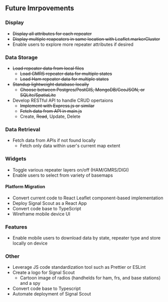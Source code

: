 ## Future Imrpovements
### Display
- ~~Display all attributes for each repeater~~
- ~~Display multiple reapeaters in same location with Leaflet.markerCluster~~
- Enable users to explore more repeater attributes if desired
### Data Storage
- ~~Load repeater data from local files~~
  - ~~Load GMRS repeater data for multiple states~~
  - ~~Load Ham repeater data for multiple states~~
- ~~Standup lightweight database locally~~
  - ~~Choose between Postgres/PostGIS, MongoDB/GeoJSON, or SQLite/SpatiaLite~~
- Develop RESTful API to handle CRUD opertaions
  - ~~Implement with Express.js or similar~~
  - ~~Fetch data from API in main.js~~
  - Create, ~~Read~~, Update, Delete
### Data Retrieval
- Fetch data from APIs if not found locally
  - Fetch only data within user's current map extent
### Widgets
- Toggle various repeater layers on/off (HAM/GMRS/DIGI)
- Enable users to select from variety of basemaps
#### Platform Migration
- Convert current code to React Leaflet component-based implementation
- Deploy Signal Scout as a React App
- Convert code base to TypeScript
- Wireframe mobile device UI
### Features
- Enable mobile users to download data by state, repeater type and store locally on device
### Other
- Leverage JS code standardization tool such as Prettier or ESLint
- Create a logo for Signal Scout
  - Cartoon image of radios (handhelds for ham, frs, and base stations) and a spy
- Convert code base to Typescript
- Automate deployment of Signal Scout